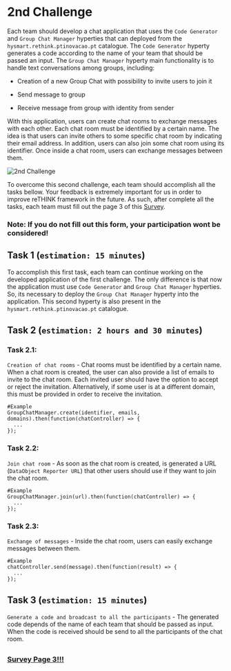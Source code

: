 # 2nd Challenge

Each team should develop a chat application that uses the `Code Generator` and `Group Chat Manager` hyperties that can deployed from the `hysmart.rethink.ptinovacao.pt` catalogue. The `Code Generator` hyperty generates a code according to the name of your team that should be passed an input. The `Group Chat Manager` hyperty main functionality is to handle text conversations among groups, including:

 * Creation of a new Group Chat with possibility to invite users to join it
 
 * Send message to group

 * Receive message from group with identity from sender
 

With this application, users can create chat rooms to exchange messages with each other. Each chat room must be identified by a certain name. The idea is that users can invite others to some specific chat room by indicating their email address. In addition, users can also join some chat room using its identifier. Once inside a chat room, users can exchange messages between them. 
   

![2nd Challenge](https://github.com/BernardoMG/dev-reTHINK-challenge/blob/master/Figures/2-Challenge.jpg)

To overcome this second challenge, each team should accomplish all the tasks bellow. 
Your feedback is extremely important for us in order to improve reTHINK framework in the future. As such, after complete all the tasks, each team must fill out the page 3 of this [Survey](https://docs.google.com/forms/d/e/1FAIpQLSeFt56Ura0zkTqg_VX9od_jBZtE3-2mt_urTFvxsoRuQ3uJRw/viewform). 

### Note: If you do not fill out this form, your participation wont be considered! 


## Task 1 (`estimation: 15 minutes`)

To accomplish this first task, each team can continue working on the developed application of the first challenge. The only difference is that now the application must use `Code Generator` and `Group Chat Manager` hyperties. So, its necessary to deploy the `Group Chat Manager` hyperty into the application. This second hyperty is also present in the `hysmart.rethink.ptinovacao.pt` catalogue.


## Task 2 (`estimation: 2 hours and 30 minutes`)

### Task 2.1:

`Creation of chat rooms` - Chat rooms must be identified by a certain name. When a chat room is created, the user can also provide a list of emails to invite to the chat room. Each invited user should have the option to accept or reject the invitation. Alternatively, if some user is at a different domain, this must be provided in order to receive the invitation. 

```shell
#Example
GroupChatManager.create(identifier, emails, domains).then(function(chatController) => {
  ...
});
```


### Task 2.2: 

`Join chat room` - As soon as the chat room is created, is generated a URL (`DataObject Reporter URL`) that other users should use if they want to join the chat room.

```shell
#Example
GroupChatManager.join(url).then(function(chatController) => {
  ...
});
```


### Task 2.3: 

`Exchange of messages` - Inside the chat room, users can easily exchange messages between them.

```shell
#Example
chatController.send(message).then(function(result) => {
  ...
});
```

## Task 3 (`estimation: 15 minutes`)

`Generate a code and broadcast to all the participants` - The generated code depends of the name of each team that should be passed as input. When the code is received should be send to all the participants of the chat room.

##

### [Survey Page 3!!!](https://docs.google.com/forms/d/e/1FAIpQLSeFt56Ura0zkTqg_VX9od_jBZtE3-2mt_urTFvxsoRuQ3uJRw/viewform) 

